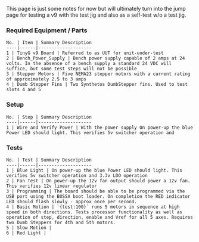 This page is just some notes for now but will ultimately turn into the jump page for testing a v9 with the test jig and also as a self-test w/o a test jig.

### Required Equipment / Parts

	No. | Item | Summary Description
	----|------|--------------------
	1 | TinyG v9 Board | Referred to as UUT for unit-under-test
	2 | Bench_Power_Supply | Bench power supply capable of 2 amps at 24 volts. In the absence of a bench supply a standard 24 VDC will suffice, but some test steps will not be possible
	3 | Stepper Motors | Five NEMA23 stepper motors with a current rating of approximately 2.5 to 3 amps
	4 | Dumb Stepper Fins | Two Synthetos DumbStepper fins. Used to test slots 4 and 5

### Setup

	No. | Step | Summary Description
	----|------|--------------------
	1 | Wire and Verify Power | With the power supply On power-up the blue Power LED should light. This verifies 5v switcher operation and 

### Tests

	No. | Test | Summary Description
	----|------|--------------------
	1 | Blue Light | On power-up the blue Power LED should light. This verifies 5v switcher operation and 3.3v LDO operation
	2 | Fan Test | On power-up the 12v fan output should power a 12v fan. This verifies 12v linear regulator
	3 | Programming | The board should be able to be programmed via the USB port using the BOSSA boot loader. On completion the RED indicator LED should flash slowly - approx once per second.
	4 | Basic Motion | `{test:100}` runs 5 motors in sequence at high speed in both directions. Tests processor functionality as well as operation of step, direction, enable and Vref for all 5 axes. Requires two Dumb Steppers for 4th and 5th motors.
	5 | Slow Motion | 
	6 | Red Light | 
